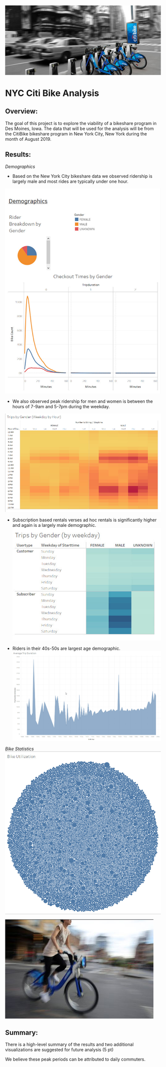 ![](https://github.com/NAppazeller/bikesharing/blob/main/CitiBike%20Image.jpg)
# NYC Citi Bike Analysis

## Overview:

The goal of this project is to explore the viability of a bikeshare program in Des Moines, Iowa. The data that will be used for the analysis will be from the CitiBike bikeshare program in New York City, New York during the month of August 2019.

## Results:

*Demographics*

* Based on the New York City bikeshare data we observed ridership is largely male and most rides are typically under one hour.

![](https://github.com/NAppazeller/bikesharing/blob/main/Demo_Gender.jpg)

* We also observed peak ridership for men and women is between the hours of 7-9am and 5-7pm during the weekday. 

![](https://github.com/NAppazeller/bikesharing/blob/main/Demo_Gender2.jpg)

* Subscription based rentals verses ad hoc rentals is significantly higher and again is a largely male demographic.
![](https://github.com/NAppazeller/bikesharing/blob/main/Demo_Gender3.jpg)

* Riders in their 40s-50s are largest age demographic.
![](https://github.com/NAppazeller/bikesharing/blob/main/Demo_Age.jpg)

*Bike Statistics*
![](https://github.com/NAppazeller/bikesharing/blob/main/BikeStats.jpg)


![](https://github.com/NAppazeller/bikesharing/blob/main/CitiBike%20Image2.jpg)
## Summary:

There is a high-level summary of the results and two additional visualizations are suggested for future analysis (5 pt)

We believe these peak periods can be attributed to daily commuters.
